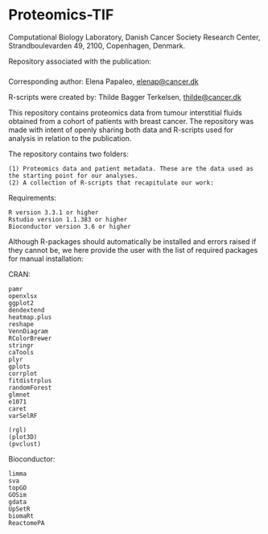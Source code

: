 # Proteomics-TIF

Computational Biology Laboratory, Danish Cancer Society Research Center, Strandboulevarden 49, 2100, Copenhagen, Denmark.

Repository associated with the publication:

###

Corresponding author: Elena Papaleo, elenap@cancer.dk

R-scripts were created by: Thilde Bagger Terkelsen, thilde@cancer.dk

This repository contains proteomics data from tumour interstitial fluids obtained from a cohort of patients with breast cancer. The repository was made with intent of openly sharing both data and R-scripts used for analysis in relation to the publication.

The repository contains two folders:

    (1) Proteomics data and patient metadata. These are the data used as the starting point for our analyses.
    (2) A collection of R-scripts that recapitulate our work:
                                

Requirements:

    R version 3.3.1 or higher
    Rstudio version 1.1.383 or higher        
    Bioconductor version 3.6 or higher	

Although R-packages should automatically be installed and errors raised if they cannot be, we here provide the user with the list of required packages for manual installation:

CRAN:

    pamr
    openxlsx
    ggplot2
    dendextend
    heatmap.plus
    reshape
    VennDiagram
    RColorBrewer
    stringr
    caTools
    plyr
    gplots
    corrplot
    fitdistrplus
    randomForest
    glmnet
    e1071
    caret
    varSelRF

    (rgl)
    (plot3D)
    (pvclust)


Bioconductor:

    limma
    sva
    topGO
    GOSim
    gdata
    UpSetR
    biomaRt
    ReactomePA

